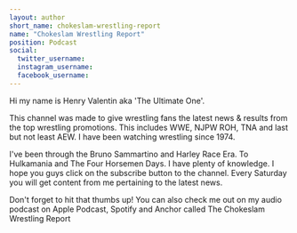 ```yaml
---
layout: author
short_name: chokeslam-wrestling-report
name: "Chokeslam Wrestling Report"
position: Podcast
social:
  twitter_username:
  instagram_username:
  facebook_username:
---
```

Hi my name is Henry Valentin aka 'The Ultimate One'.

This channel was made to give wrestling fans the latest news &
results from the top wrestling promotions. This includes WWE, NJPW
ROH, TNA and last but not least AEW. I have been watching wrestling since 1974.

I've been through the Bruno Sammartino and Harley Race Era. To Hulkamania and The Four Horsemen Days. I have plenty of knowledge. I hope you guys click on the subscribe button to the channel. Every Saturday you will get content from me pertaining to the latest news.

Don't forget to hit that thumbs up! You can also check me out on my audio podcast on Apple Podcast, Spotify and Anchor called The Chokeslam Wrestling Report 
